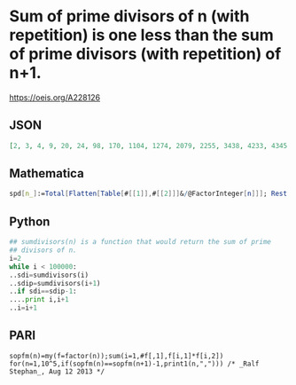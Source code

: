 # Sum of prime divisors of n \(with repetition\) is one less than the sum of prime divisors \(with repetition\) of n\+1\.
https://oeis.org/A228126
## JSON
```JSON
[2, 3, 4, 9, 20, 24, 98, 170, 1104, 1274, 2079, 2255, 3438, 4233, 4345, 4716, 5368, 7105, 7625, 10620, 13350, 13775, 14905, 20220, 21385, 23408, 25592, 26123, 28518, 30457, 34945, 35167, 38180, 45548, 49230, 51911, 52206, 53456, 56563, 61456, 65429, 66585]
```
## Mathematica
```Mathematica
spd[n_]:=Total[Flatten[Table[#[[1]],#[[2]]]&/@FactorInteger[n]]]; Rest[ Position[ Partition[Array[spd,70000],2,1],_?(#[[2]]-#[[1]]==1&),{1}, Heads->False]//Flatten] (* _Harvey P. Dale_, Sep 07 2016 *)
```
## Python
```Python
## sumdivisors(n) is a function that would return the sum of prime
## divisors of n.
i=2
while i < 100000:
..sdi=sumdivisors(i)
..sdip=sumdivisors(i+1)
..if sdi==sdip-1:
....print i,i+1
..i=i+1
```
## PARI
```PARI
sopfm(n)=my(f=factor(n));sum(i=1,#f[,1],f[i,1]*f[i,2])
for(n=1,10^5,if(sopfm(n)==sopfm(n+1)-1,print1(n,","))) /* _Ralf Stephan_, Aug 12 2013 */
```
